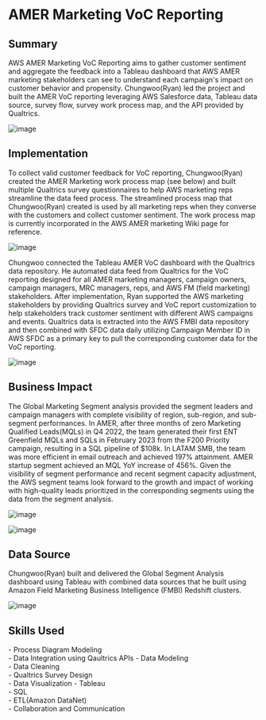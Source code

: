 <!-- Title -->
<h1 align="left">AMER Marketing VoC Reporting </h1>


<h2 align="left">Summary </h2>

AWS AMER Marketing VoC Reporting aims to gather customer sentiment and aggregate the feedback into a Tableau dashboard that AWS AMER marketing stakeholders can see to understand each campaign's impact on customer behavior and propensity. Chungwoo(Ryan) led the project and built the AMER VoC reporting leveraging AWS Salesforce data, Tableau data source, survey flow, survey work process map, and the API provided by Qualtrics.  

![image](https://github.com/ryavse11/ryan_choi_portfolio/assets/151677676/038a606f-566c-48f2-bdd6-aebd1e64c4ca)


<h2 align="left">Implementation </h2>

To collect valid customer feedback for VoC reporting, Chungwoo(Ryan) created the AMER Marketing work process map (see below) and built multiple Qualtrics survey questionnaires to help AWS marketing reps streamline the data feed process. The streamlined process map that Chungwoo(Ryan) created is used by all marketing reps when they converse with the customers and collect customer sentiment. The work process map is currently incorporated in the AWS AMER marketing Wiki page for reference. 

![image](https://github.com/ryavse11/ryan_choi_portfolio/assets/151677676/fc50e593-1019-4c86-8d4f-a8650ceda0c8)

Chungwoo connected the Tableau AMER VoC dashboard with the Qualtrics data repository. He automated data feed from Qualtrics for the VoC reporting designed for all AMER marketing managers, campaign owners, campaign managers, MRC managers, reps, and AWS FM (field marketing) stakeholders. After implementation, Ryan supported the AWS marketing stakeholders by providing Qualtrics survey and VoC report customization to help stakeholders track customer sentiment with different AWS campaigns and events. Qualtrics data is extracted into the AWS FMBI data repository and then combined with SFDC data daily utilizing Campaign Member ID in AWS SFDC as a primary key to pull the corresponding customer data for the VoC reporting. 

![image](https://github.com/ryavse11/ryan_choi_portfolio/assets/151677676/9742c9f2-f366-4c03-87fc-1fbde3d30adb)


<h2 align="left">Business Impact </h2>

The Global Marketing Segment analysis provided the segment leaders and campaign managers with complete visibility of region, sub-region, and sub-segment performances. In AMER, after three months of zero Marketing Qualified Leads(MQLs) in Q4 2022, the team generated their first ENT Greenfield MQLs and SQLs in February 2023 from the F200 Priority campaign, resulting in a SQL pipeline of $108k. In LATAM SMB, the team was more efficient in email outreach and achieved 197% attainment. AMER startup segment achieved an MQL YoY increase of 456%. Given the visibility of segment performance and recent segment capacity adjustment, the AWS segment teams look forward to the growth and impact of working with high-quality leads prioritized in the corresponding segments using the data from the segment analysis.

![image](https://github.com/ryavse11/ryan_choi_portfolio/assets/151677676/cd474df5-b9a8-4168-9446-02c1abd0ba3c)

![image](https://github.com/ryavse11/ryan_choi_portfolio/assets/151677676/c5fea10e-6bdf-4e77-b12c-9d20e5157535)


<h2 align="left">Data Source </h2>

Chungwoo(Ryan) built and delivered the Global Segment Analysis dashboard using Tableau with combined data sources that he built using Amazon Field Marketing Business Intelligence (FMBI) Redshift clusters.

![image](https://github.com/ryavse11/ryan_choi_portfolio/assets/151677676/02c7ed85-834d-49c9-92f0-4cf1a33b6372)

<h2 align="left">Skills Used </h2>
- Process Diagram Modeling <br>
- Data Integration using Qaultrics APIs
- Data Modeling  <br>
- Data Cleaning <br>
- Qualtrics Survey Design <br>
- Data Visualization - Tableau <br>
- SQL <br>
- ETL(Amazon DataNet)<br>
- Collaboration and Communication

